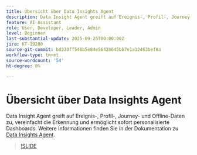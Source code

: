 ```yaml
---
title: Übersicht über Data Insights Agent
description: Data Insight Agent greift auf Ereignis-, Profil-, Journey- und Offline-Daten zu, vereinfacht die Erkennung und ermöglicht sofort personalisierte Dashboards.
feature: AI Assistant
role: User, Developer, Leader, Admin
level: Beginner
last-substantial-update: 2025-09-25T00:00:00Z
jira: KT-19280
source-git-commit: bd230ff548b5e84e5642b645bb7e1a12463bef8a
workflow-type: tm+mt
source-wordcount: '54'
ht-degree: 0%

---
```


# Übersicht über Data Insights Agent

Data Insight Agent greift auf Ereignis-, Profil-, Journey- und Offline-Daten zu, vereinfacht die Erkennung und ermöglicht sofort personalisierte Dashboards. Weitere Informationen finden Sie in der Dokumentation zu [Data Insights Agent](https://experienceleague.adobe.com/en/docs/analytics-platform/using/cja-overview/cja-b2c-overview/data-analysis-ai).

>[!SLIDE](data-insights-agent-overview)
